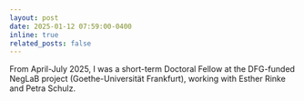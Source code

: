 ```yaml
---
layout: post
date: 2025-01-12 07:59:00-0400
inline: true
related_posts: false
---
```


From April-July 2025, I was a short-term Doctoral Fellow at the DFG-funded NegLaB project (Goethe-Universität Frankfurt), working with Esther Rinke and Petra Schulz.
